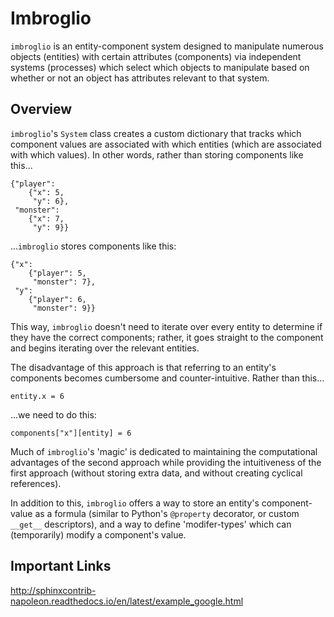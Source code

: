 # Imbroglio
`imbroglio` is an entity-component system designed to manipulate numerous objects (entities) with certain attributes (components) via independent systems (processes) which select which objects to manipulate based on whether or not an object has attributes relevant to that system.

## Overview
`imbroglio`'s `System` class creates a custom dictionary that tracks which component values are associated with which entities (which are associated with which values). In other words, rather than storing components like this...
~~~~
{"player": 
    {"x": 5, 
     "y": 6}, 
 "monster": 
    {"x": 7, 
     "y": 9}}
~~~~
...`imbroglio` stores components like this:
~~~~
{"x": 
    {"player": 5, 
     "monster": 7}, 
 "y": 
    {"player": 6, 
     "monster": 9}}
~~~~
This way, `imbroglio` doesn't need to iterate over every entity to determine if they have the correct components; rather, it goes straight to the component and begins iterating over the relevant entities.

The disadvantage of this approach is that referring to an entity's components becomes cumbersome and counter-intuitive. Rather than this...

`entity.x = 6`

...we need to do this:

`components["x"][entity] = 6`

Much of `imbroglio`'s 'magic' is dedicated to maintaining the computational advantages of the second approach while providing the intuitiveness of the first approach (without storing extra data, and without creating cyclical references).

In addition to this, `imbroglio` offers a way to store an entity's component-value as a formula (similar to Python's `@property` decorator, or custom `__get__` descriptors), and a way to define 'modifer-types' which can (temporarily) modify a component's value.

## Important Links
http://sphinxcontrib-napoleon.readthedocs.io/en/latest/example_google.html
